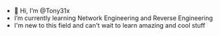 - 👋 Hi, I’m @Tony31x
-  I’m currently learning Network Engineering and Reverse Engineering
- I'm new to this field and can't wait to learn amazing and cool stuff 

<!---
Tony31x/Tony31x is a ✨ special ✨ repository because its `README.md` (this file) appears on your GitHub profile.
You can click the Preview link to take a look at your changes.
--->
